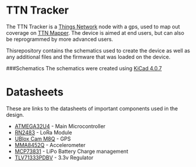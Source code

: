 # TTN Tracker

The TTN Tracker is a [Things Network](https://www.thethingsnetwork.org/) node with a gps, used to map out coverage on [TTN Mapper](https://ttnmapper.org/). The device is aimed at end users, but can also be reprogrammed by more advanced users.

Thisrepository contains the schematics used to create the device as well as any additional files and the firmware that was loaded on the device.

###Schematics
The schematics were created using [KiCad 4.0.7](http://kicad-pcb.org/)

# Datasheets

These are links to the datasheets of important components used in the design.

 * [ATMEGA32U4](http://www.atmel.com/Images/Atmel-7766-8-bit-AVR-ATmega16U4-32U4_Datasheet.pdf)  - Main Microcontroller
 * [RN2483](http://ww1.microchip.com/downloads/en/DeviceDoc/50002346C.pdf) - LoRa Module
 * [UBlox Cam M8Q](https://www.u-blox.com/sites/default/files/CAM-M8-FW3_DataSheet_%28UBX-15031574%29.pdf) - GPS
 * [MMA8452Q](https://www.nxp.com/docs/en/data-sheet/MMA8452Q.pdf) - Accelerometer
 * [MCP73831](http://ww1.microchip.com/downloads/en/DeviceDoc/20001984g.pdf) - LiPo Battery Charge management
 * [TLV71333PDBV](http://www.ti.com/lit/ds/symlink/tlv713p.pdf) - 3.3v Regulator
